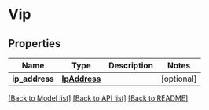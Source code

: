 # Vip

## Properties
Name | Type | Description | Notes
------------ | ------------- | ------------- | -------------
**ip_address** | [**IpAddress**](IpAddress.md) |  | [optional] 

[[Back to Model list]](../README.md#documentation-for-models) [[Back to API list]](../README.md#documentation-for-api-endpoints) [[Back to README]](../README.md)


